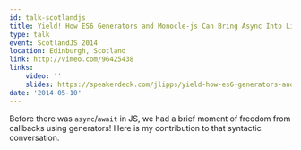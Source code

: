 ```yaml
---
id: talk-scotlandjs
title: Yield! How ES6 Generators and Monocle-js Can Bring Async Into Line, Literally
type: talk
event: ScotlandJS 2014
location: Edinburgh, Scotland
link: http://vimeo.com/96425438
links:
    video: ''
    slides: https://speakerdeck.com/jlipps/yield-how-es6-generators-and-monocle-js-can-bring-async-into-line-literally
date: '2014-05-10'
---
```


Before there was `async`/`await` in JS, we had a brief moment of freedom from callbacks using
generators! Here is my contribution to that syntactic conversation.
